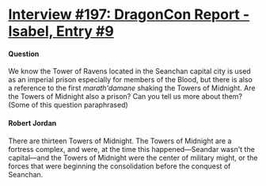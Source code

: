 # [Interview #197: DragonCon Report - Isabel, Entry #9](https://www.theoryland.com/intvmain.php?i=197#9)

#### Question

We know the Tower of Ravens located in the Seanchan capital city is used as an imperial prison especially for members of the Blood, but there is also a reference to the first
*marath'damane*
shaking the Towers of Midnight. Are the Towers of Midnight also a prison? Can you tell us more about them? (Some of this question paraphrased)

#### Robert Jordan

There are thirteen Towers of Midnight. The Towers of Midnight are a fortress complex, and were, at the time this happened—Seandar wasn't the capital—and the Towers of Midnight were the center of military might, or the forces that were beginning the consolidation before the conquest of Seanchan.

